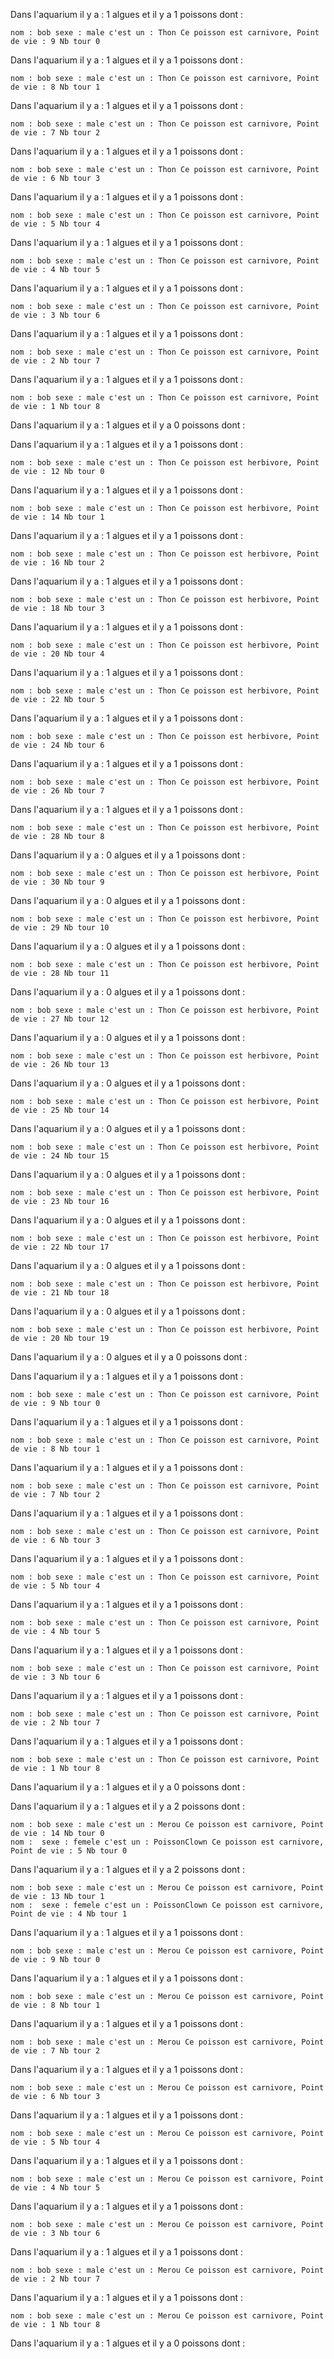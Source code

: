 Dans l'aquarium il y a : 1 algues et il y a 1 poissons dont : 

	nom : bob sexe : male c'est un : Thon Ce poisson est carnivore, Point de vie : 9 Nb tour 0
Dans l'aquarium il y a : 1 algues et il y a 1 poissons dont : 

	nom : bob sexe : male c'est un : Thon Ce poisson est carnivore, Point de vie : 8 Nb tour 1
Dans l'aquarium il y a : 1 algues et il y a 1 poissons dont : 

	nom : bob sexe : male c'est un : Thon Ce poisson est carnivore, Point de vie : 7 Nb tour 2
Dans l'aquarium il y a : 1 algues et il y a 1 poissons dont : 

	nom : bob sexe : male c'est un : Thon Ce poisson est carnivore, Point de vie : 6 Nb tour 3
Dans l'aquarium il y a : 1 algues et il y a 1 poissons dont : 

	nom : bob sexe : male c'est un : Thon Ce poisson est carnivore, Point de vie : 5 Nb tour 4
Dans l'aquarium il y a : 1 algues et il y a 1 poissons dont : 

	nom : bob sexe : male c'est un : Thon Ce poisson est carnivore, Point de vie : 4 Nb tour 5
Dans l'aquarium il y a : 1 algues et il y a 1 poissons dont : 

	nom : bob sexe : male c'est un : Thon Ce poisson est carnivore, Point de vie : 3 Nb tour 6
Dans l'aquarium il y a : 1 algues et il y a 1 poissons dont : 

	nom : bob sexe : male c'est un : Thon Ce poisson est carnivore, Point de vie : 2 Nb tour 7
Dans l'aquarium il y a : 1 algues et il y a 1 poissons dont : 

	nom : bob sexe : male c'est un : Thon Ce poisson est carnivore, Point de vie : 1 Nb tour 8
Dans l'aquarium il y a : 1 algues et il y a 0 poissons dont : 

Dans l'aquarium il y a : 1 algues et il y a 1 poissons dont : 

	nom : bob sexe : male c'est un : Thon Ce poisson est herbivore, Point de vie : 12 Nb tour 0
Dans l'aquarium il y a : 1 algues et il y a 1 poissons dont : 

	nom : bob sexe : male c'est un : Thon Ce poisson est herbivore, Point de vie : 14 Nb tour 1
Dans l'aquarium il y a : 1 algues et il y a 1 poissons dont : 

	nom : bob sexe : male c'est un : Thon Ce poisson est herbivore, Point de vie : 16 Nb tour 2
Dans l'aquarium il y a : 1 algues et il y a 1 poissons dont : 

	nom : bob sexe : male c'est un : Thon Ce poisson est herbivore, Point de vie : 18 Nb tour 3
Dans l'aquarium il y a : 1 algues et il y a 1 poissons dont : 

	nom : bob sexe : male c'est un : Thon Ce poisson est herbivore, Point de vie : 20 Nb tour 4
Dans l'aquarium il y a : 1 algues et il y a 1 poissons dont : 

	nom : bob sexe : male c'est un : Thon Ce poisson est herbivore, Point de vie : 22 Nb tour 5
Dans l'aquarium il y a : 1 algues et il y a 1 poissons dont : 

	nom : bob sexe : male c'est un : Thon Ce poisson est herbivore, Point de vie : 24 Nb tour 6
Dans l'aquarium il y a : 1 algues et il y a 1 poissons dont : 

	nom : bob sexe : male c'est un : Thon Ce poisson est herbivore, Point de vie : 26 Nb tour 7
Dans l'aquarium il y a : 1 algues et il y a 1 poissons dont : 

	nom : bob sexe : male c'est un : Thon Ce poisson est herbivore, Point de vie : 28 Nb tour 8
Dans l'aquarium il y a : 0 algues et il y a 1 poissons dont : 

	nom : bob sexe : male c'est un : Thon Ce poisson est herbivore, Point de vie : 30 Nb tour 9
Dans l'aquarium il y a : 0 algues et il y a 1 poissons dont : 

	nom : bob sexe : male c'est un : Thon Ce poisson est herbivore, Point de vie : 29 Nb tour 10
Dans l'aquarium il y a : 0 algues et il y a 1 poissons dont : 

	nom : bob sexe : male c'est un : Thon Ce poisson est herbivore, Point de vie : 28 Nb tour 11
Dans l'aquarium il y a : 0 algues et il y a 1 poissons dont : 

	nom : bob sexe : male c'est un : Thon Ce poisson est herbivore, Point de vie : 27 Nb tour 12
Dans l'aquarium il y a : 0 algues et il y a 1 poissons dont : 

	nom : bob sexe : male c'est un : Thon Ce poisson est herbivore, Point de vie : 26 Nb tour 13
Dans l'aquarium il y a : 0 algues et il y a 1 poissons dont : 

	nom : bob sexe : male c'est un : Thon Ce poisson est herbivore, Point de vie : 25 Nb tour 14
Dans l'aquarium il y a : 0 algues et il y a 1 poissons dont : 

	nom : bob sexe : male c'est un : Thon Ce poisson est herbivore, Point de vie : 24 Nb tour 15
Dans l'aquarium il y a : 0 algues et il y a 1 poissons dont : 

	nom : bob sexe : male c'est un : Thon Ce poisson est herbivore, Point de vie : 23 Nb tour 16
Dans l'aquarium il y a : 0 algues et il y a 1 poissons dont : 

	nom : bob sexe : male c'est un : Thon Ce poisson est herbivore, Point de vie : 22 Nb tour 17
Dans l'aquarium il y a : 0 algues et il y a 1 poissons dont : 

	nom : bob sexe : male c'est un : Thon Ce poisson est herbivore, Point de vie : 21 Nb tour 18
Dans l'aquarium il y a : 0 algues et il y a 1 poissons dont : 

	nom : bob sexe : male c'est un : Thon Ce poisson est herbivore, Point de vie : 20 Nb tour 19
Dans l'aquarium il y a : 0 algues et il y a 0 poissons dont : 

Dans l'aquarium il y a : 1 algues et il y a 1 poissons dont : 

	nom : bob sexe : male c'est un : Thon Ce poisson est carnivore, Point de vie : 9 Nb tour 0
Dans l'aquarium il y a : 1 algues et il y a 1 poissons dont : 

	nom : bob sexe : male c'est un : Thon Ce poisson est carnivore, Point de vie : 8 Nb tour 1
Dans l'aquarium il y a : 1 algues et il y a 1 poissons dont : 

	nom : bob sexe : male c'est un : Thon Ce poisson est carnivore, Point de vie : 7 Nb tour 2
Dans l'aquarium il y a : 1 algues et il y a 1 poissons dont : 

	nom : bob sexe : male c'est un : Thon Ce poisson est carnivore, Point de vie : 6 Nb tour 3
Dans l'aquarium il y a : 1 algues et il y a 1 poissons dont : 

	nom : bob sexe : male c'est un : Thon Ce poisson est carnivore, Point de vie : 5 Nb tour 4
Dans l'aquarium il y a : 1 algues et il y a 1 poissons dont : 

	nom : bob sexe : male c'est un : Thon Ce poisson est carnivore, Point de vie : 4 Nb tour 5
Dans l'aquarium il y a : 1 algues et il y a 1 poissons dont : 

	nom : bob sexe : male c'est un : Thon Ce poisson est carnivore, Point de vie : 3 Nb tour 6
Dans l'aquarium il y a : 1 algues et il y a 1 poissons dont : 

	nom : bob sexe : male c'est un : Thon Ce poisson est carnivore, Point de vie : 2 Nb tour 7
Dans l'aquarium il y a : 1 algues et il y a 1 poissons dont : 

	nom : bob sexe : male c'est un : Thon Ce poisson est carnivore, Point de vie : 1 Nb tour 8
Dans l'aquarium il y a : 1 algues et il y a 0 poissons dont : 

Dans l'aquarium il y a : 1 algues et il y a 2 poissons dont : 

	nom : bob sexe : male c'est un : Merou Ce poisson est carnivore, Point de vie : 14 Nb tour 0
	nom :  sexe : femele c'est un : PoissonClown Ce poisson est carnivore, Point de vie : 5 Nb tour 0
Dans l'aquarium il y a : 1 algues et il y a 2 poissons dont : 

	nom : bob sexe : male c'est un : Merou Ce poisson est carnivore, Point de vie : 13 Nb tour 1
	nom :  sexe : femele c'est un : PoissonClown Ce poisson est carnivore, Point de vie : 4 Nb tour 1
Dans l'aquarium il y a : 1 algues et il y a 1 poissons dont : 

	nom : bob sexe : male c'est un : Merou Ce poisson est carnivore, Point de vie : 9 Nb tour 0
Dans l'aquarium il y a : 1 algues et il y a 1 poissons dont : 

	nom : bob sexe : male c'est un : Merou Ce poisson est carnivore, Point de vie : 8 Nb tour 1
Dans l'aquarium il y a : 1 algues et il y a 1 poissons dont : 

	nom : bob sexe : male c'est un : Merou Ce poisson est carnivore, Point de vie : 7 Nb tour 2
Dans l'aquarium il y a : 1 algues et il y a 1 poissons dont : 

	nom : bob sexe : male c'est un : Merou Ce poisson est carnivore, Point de vie : 6 Nb tour 3
Dans l'aquarium il y a : 1 algues et il y a 1 poissons dont : 

	nom : bob sexe : male c'est un : Merou Ce poisson est carnivore, Point de vie : 5 Nb tour 4
Dans l'aquarium il y a : 1 algues et il y a 1 poissons dont : 

	nom : bob sexe : male c'est un : Merou Ce poisson est carnivore, Point de vie : 4 Nb tour 5
Dans l'aquarium il y a : 1 algues et il y a 1 poissons dont : 

	nom : bob sexe : male c'est un : Merou Ce poisson est carnivore, Point de vie : 3 Nb tour 6
Dans l'aquarium il y a : 1 algues et il y a 1 poissons dont : 

	nom : bob sexe : male c'est un : Merou Ce poisson est carnivore, Point de vie : 2 Nb tour 7
Dans l'aquarium il y a : 1 algues et il y a 1 poissons dont : 

	nom : bob sexe : male c'est un : Merou Ce poisson est carnivore, Point de vie : 1 Nb tour 8
Dans l'aquarium il y a : 1 algues et il y a 0 poissons dont : 

